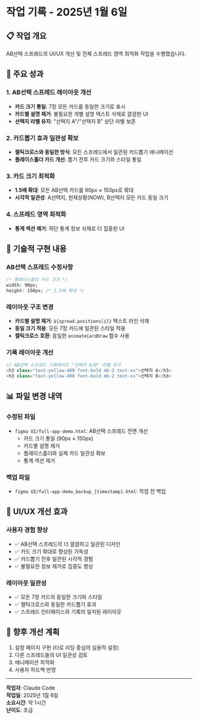 # 작업 기록 - 2025년 1월 6일

## 📋 작업 개요
AB선택 스프레드의 UI/UX 개선 및 전체 스프레드 영역 최적화 작업을 수행했습니다.

## 🎯 주요 성과

### 1. AB선택 스프레드 레이아웃 개선
- **카드 크기 통일**: 7장 모든 카드를 동일한 크기로 표시
- **카드별 설명 제거**: 불필요한 개별 설명 텍스트 삭제로 깔끔한 UI
- **선택지 라벨 유지**: "선택지 A"/"선택지 B" 상단 라벨 보존

### 2. 카드뽑기 효과 일관성 확보
- **켈틱크로스와 동일한 방식**: 모든 스프레드에서 일관된 카드뽑기 애니메이션
- **플레이스홀더 카드 개선**: 뽑기 전후 카드 크기와 스타일 통일

### 3. 카드 크기 최적화
- **1.5배 확대**: 모든 AB선택 카드를 90px × 150px로 확대
- **시각적 일관성**: A선택지, 현재상황(NOW), B선택지 모든 카드 동일 크기

### 4. 스프레드 영역 최적화
- **통계 섹션 제거**: 하단 통계 정보 삭제로 더 집중된 UI

## 🔧 기술적 구현 내용

### AB선택 스프레드 수정사항
```css
/* 플레이스홀더 카드 크기 */
width: 90px; 
height: 150px; /* 1.5배 확대 */
```

### 레이아웃 구조 변경
- **카드별 설명 제거**: `${spread.positions[i]}` 텍스트 라인 삭제
- **동일 크기 적용**: 모든 7장 카드에 일관된 스타일 적용
- **켈틱크로스 호환**: 동일한 `animateCardDraw` 함수 사용

### 기록 레이아웃 개선
```javascript
// AB선택 스프레드 기록에서도 "선택지 A/B" 라벨 추가
<h3 class="text-yellow-400 font-bold mb-2 text-xs">선택지 A</h3>
<h3 class="text-yellow-400 font-bold mb-2 text-xs">선택지 B</h3>
```

## 📊 파일 변경 내역

### 수정된 파일
- `figma UI/full-app-demo.html`: AB선택 스프레드 전면 개선
  - 카드 크기 통일 (90px × 150px)
  - 카드별 설명 제거
  - 플레이스홀더와 실제 카드 일관성 확보
  - 통계 섹션 제거

### 백업 파일
- `figma UI/full-app-demo_backup_[timestamp].html`: 작업 전 백업

## 🎨 UI/UX 개선 효과

### 사용자 경험 향상
- ✅ AB선택 스프레드의 더 깔끔하고 일관된 디자인
- ✅ 카드 크기 확대로 향상된 가독성
- ✅ 카드뽑기 전후 일관된 시각적 경험
- ✅ 불필요한 정보 제거로 집중도 향상

### 레이아웃 일관성
- ✅ 모든 7장 카드의 동일한 크기와 스타일
- ✅ 켈틱크로스와 동일한 카드뽑기 효과
- ✅ 스프레드 인터페이스와 기록의 일치된 레이아웃

## 🔄 향후 개선 계획
1. 설정 페이지 구현 (타로 리딩 중심의 실용적 설정)
2. 다른 스프레드들의 UI 일관성 검토
3. 애니메이션 최적화
4. 사용자 피드백 반영

---

**작업자**: Claude Code  
**작업일**: 2025년 1월 6일  
**소요시간**: 약 1시간  
**난이도**: 초급